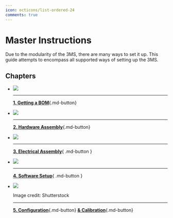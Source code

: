 ```yaml
---
icon: octicons/list-ordered-24
comments: true
---
```


<link rel="stylesheet" href="../assets/css/badges.css">

# Master Instructions

Due to the modularity of the 3MS, there are many ways to set it up. This guide attempts to encompass all supported ways of setting up the 3MS.

## Chapters

<div class="grid cards" markdown>

- [![](cart.png)](../setup/bom)

    ---

    [**1. Getting a BOM**](bom.md){.md-button}

- [![](https://media.printables.com/media/prints/1108644/images/8694982_810aef1c-c234-4c27-9fc3-0622c43060a5_991d3c58-1fb9-4227-90db-8cb3b15da9e1/thumbs/inside/1600x1200/png/r0.webp)](assembly.md)

    ---

    [**2. Hardware Assembly**](assembly.md){.md-button}

- [![](step08a.jpeg)](../setup/assembly#wiring)

    ---

    [**3. Electrical Assembly**](../setup/assembly#wiring){ .md-button }

- [![](https://github.com/moggieuk/Happy-Hare/wiki/resources/happy_hare_logo.jpg)](https://github.com/moggieuk/Happy-Hare/wiki/Quick-Start-3MS)

    ---
    
    [**4. Software Setup**](https://github.com/moggieuk/Happy-Hare/wiki/Quick-Start-3MS){ .md-button }

- [![](https://www.shutterstock.com/image-photo/electronic-vernier-caliper-close-view-600nw-2290639641.jpg)](#)

    Image credit: Shutterstock

    ---

    [**5. Configuration**](config.md){.md-button}
    [**& Calibration**](calibration.md){.md-button}
</div>